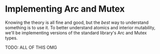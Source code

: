 # Implementing Arc and Mutex

Knowing the theory is all fine and good, but the *best* way to understand
something is to use it. To better understand atomics and interior mutability,
we'll be implementing versions of the standard library's Arc and Mutex types.

TODO: ALL OF THIS OMG
